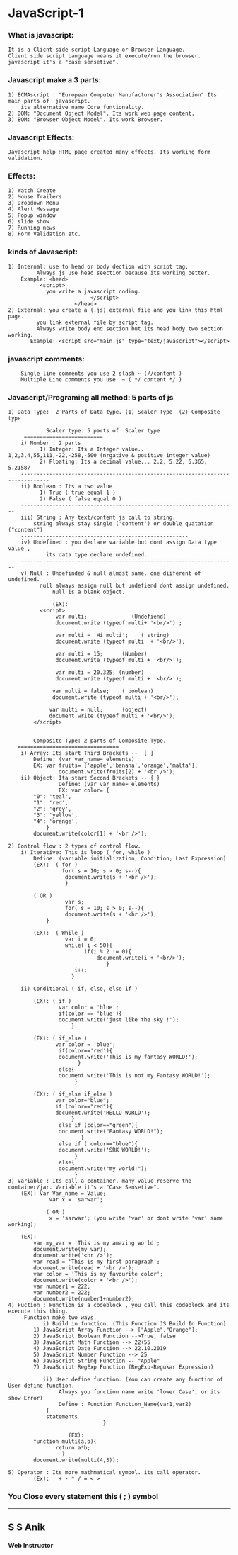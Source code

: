 # JavaScript-1

### What is javascript:
	It is a Clicnt side script Language or Browser Language. 
	Client side script Language means it execute/run the browser.
	javascript it's a "case sensetive".

### Javascript make a 3 parts:
	1) ECMAscript : "European Computer Manufacturer's Association" Its main parts of  javascript. 
		its alternative name Core funtionality.
	2) DOM: "Document Object Model". Its work web page content.
	3) BOM: "Browser Object Model". Its work Browser.

### Javascript Effects:
	Javascript help HTML page created many effects. Its working form validation.

### Effects:
	1) Watch Create 
	2) Mouse Trailers 
	3) Dropdown Menu 
	4) Alert Message 
	5) Popup window 
	6) slide show 
	7) Running news 
	8) Form Validation etc.

### kinds of Javascript:
	1) Internal: use to head or body dection with script tag. 
		     Always js use head seection because its working better.
		Example: <head>
			  <script>
				you write a javascript coding.
		                      </script>
		                 </head>
	2) External: you create a (.js) external file and you link this html page. 
		     you link external file by script tag.
		     Always write body end section but its head body two section working.
		   Example: <script src="main.js" type="text/javascript"></script> 

### javascript comments:
		Single line comments you use 2 slash ~ (//content )
		Multiple Line comments you use  ~ ( */ content */ )

### Javascript/Programing all method: 5 parts of js

	1) Data Type:  2 Parts of Data type. (1) Scaler Type  (2) Composite type
	
	            Scaler type: 5 parts of  Scaler type
	     =========================
		i) Number : 2 parts
		      1) Integer: Its a Integer value.. 1,2,3,4,55,111,-22,-258,-500 (nrgative & positive integer value)
		      2) Floating: Its a decimal value... 2.2, 5.22, 6.365, 5.21587
		-------------------------------------------------------------------------------
		ii) Boolean : Its a two value.
		      1) True ( true equal 1 )
		      2) False ( false equal 0 )
		--------------------------------------------------------------------
		iii) String : Any text/content js call to string. 
			string always stay single ('content') or double quatation ("content")
		-----------------------------------------------------
		iv) Undefined : you declare variable but dont assign Data type value , 
				its data type declare undefined.
		--------------------------------------------------------------------
		v) Null : Undefinded & null almost same. one diiferent of undefined. 
			  null always assign null but undefiend dont assign undefined.
		          null is a blank object. 

	              (EX):
			  <script>
				   var multi;              (Undefiend)
				   document.write (typeof multi+ '<br/>') ;

				   var multi = 'Hi multi';    ( string)
				   document.write (typeof multi  + '<br/>');

				   var multi = 15;      (Number)
				   document.write (typeof multi + '<br/>');

				   var multi = 20.325; (number)
				   document.write (typeof multi + '<br/>');

				  var multi = false;    ( boolean)
				  document.write (typeof multi + '<br/>');

				 var multi = null;      (object)
				 document.write (typeof multi + '<br/>');
			</script>


	        Composite Type: 2 parts of Composite Type.
	   ================================
		i) Array: Its start Third Brackets --  [ ]
			Define: (var var_name= elements)
			EX: var fruits= ['apple','banana','orange','malta'];
			        document.write(fruits[2] + '<br />');
		ii) Object: Ita start Second Brackets -- { } 
		            Define: (var var_name= elements)
		            EX: var color= {  	
			"0": 'teal',
			"1": 'red',
			"2": 'grey',
			"3": 'yellow',
			"4": 'orange',
				}
			document.write(color[1] + '<br />');
		
	2) Control flow : 2 types of control flow.
		i) Iterative: This is loop ( for, while )
			Define: (variable initialization; Condition; Last Expression)
			(EX):  ( for )
			         for( s = 10; s > 0; s--){
			          document.write(s + '<br />');
			          }

			( OR )
			          var s;
			          for( s = 10; s > 0; s--){
			          document.write(s + '<br />');
				}

			(EX):  ( While )
			          var i = 0;
			          while( i < 50){
		   	                if(i % 2 != 0){
			                    document.write(i + '<br/>');
		      	                   }
		  	             i++;
	   		            }

		ii) Conditional ( if, else, else if )

			(EX): ( if )
			        var color = 'blue';
			        if(color == 'blue'){
			        document.write('just like the sky !');
		     	        } 

			(EX): ( if_else )
			       var color = 'blue';
			        if(color=='red'){
			        document.write('This is my fantasy WORLD!');
			              }
			        else{
			        document.write('This is not my Fantasy WORLD!');
			             }

			(EX): ( if_else if_else )
			       var color="blue";
			       if (color=="red"){ 
			       document.write('HELLO WORLD');
			            }
			        else if (color=="green"){
			        document.write("Fantasy WORLD!");
			               }
			        else if ( color=="blue"){
			        document.write('SRK WORLD!');
			             }
			        else{
			        document.write("my world!");
			             }
	3) Variable : Its call a container. many value reserve the container/jar. Variable it's a "Case Sensetive".
		(EX): Var Var_name = Value;
		         var x = 'sarwar'; 

		        ( OR )
		         x = 'sarwar'; (you write 'var' or dont write 'var' same working);

		(EX):
			var my_var = 'This is my amazing world';
			document.write(my_var);
			document.write('<br />');
			var read = 'This is my first paragraph';
			document.write(read + '<br />');
			var color = 'This is my favourite color';
			document.write(color + '<br />');
			var number1 = 222;
			var number2 = 222;
			document.write(number1+number2);
	4) Fuction : Function is a codeblock , you call this codeblock and its execute this thing.
		 Function make two ways.
		       i) Build in function. (This Function JS Build In Function)
			1) JavaScript Array Function --> ["Apple","Orange"];
			2) JavaScript Boolean Function -->True, false
			3) JavaScript Math Function --> 22+55	 
			4) JavaScript Date Function --> 22.10.2019
			5) JavaScript Number Function --> 25
			6) JavaScript String Function -- "Apple"
			7) JavaScript RegExp Function (RegExp-Regukar Expression)

		       ii) User define function. (You can create any function of User define function. 
		       		Always you function name write 'lower Case', or its show Error)
		            Define : Function Function_Name(var1,var2)
				{
				statements
		                  		  }
	
		               (EX):
			function multi(a,b){
			       return a*b;
			         }
			document.write(multi(4,3));

	5) Operator : Its more mathmatical symbol. its call operator. 
			(Ex):   + - * / = < >


### You Close every statement this ( ; ) symbol

***
## S S Anik
#### Web Instructor
